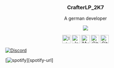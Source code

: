 
<br />
<p align="center">

  <h3 align="center">CrafterLP_2K7</h3>

  


  <p align="center">
    A german developer
    <br />
  
  

  <p align="center"> <img src="https://komarev.com/ghpvc/?username=CrafterLP2007&label=Profile%20views&color=0e75b6&style=flat" /> 

    

    
    
  <br />
    <div align="center">
  <img align="center" alt="Intellij" width="26px" src="https://cdn.iconscout.com/icon/free/png-512/intellij-idea-569199.png" />
  <img align="center" alt="Java" width="26px" src="https://upload-icon.s3.us-east-2.amazonaws.com/uploads/icons/png/378554371540553613-512.png" />
  <img align="center" alt="MySQL" width="26px" src="https://cdn-icons-png.flaticon.com/128/3161/3161158.png" />
  <img align="center" alt="Git" width="26px" src="https://upload.wikimedia.org/wikipedia/commons/thumb/3/3f/Git_icon.svg/1024px-Git_icon.svg.png" />
  <img align="center" alt="GitHub" width="26px" src="https://icon-library.com/images/github_png63.png" />
  </div>
  </p> 
</p>


[![Discord][discord-shield]][discord-url]

 

 [![spotify][spotify-shield]][spotify-url]

 

 

 

[discord-shield]: https://img.shields.io/badge/-Discord-black.svg?style=for-the-badge&logo=discord&colorB=555

[discord-url]: https://discord.zonecraft.eu





[spotify-shield]: https://img.shields.io/badge/-Spotify-black.svg?style=for-the-badge&logo=spotify&colorB=555




